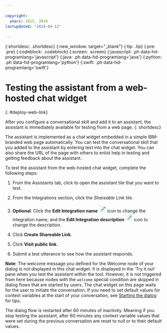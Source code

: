 ```yaml
---

copyright:
  years: 2015, 2018
lastupdated: "2018-04-12"

---
```


{:shortdesc: .shortdesc}
{:new_window: target="_blank"}
{:tip: .tip}
{:pre: .pre}
{:codeblock: .codeblock}
{:screen: .screen}
{:javascript: .ph data-hd-programlang='javascript'}
{:java: .ph data-hd-programlang='java'}
{:python: .ph data-hd-programlang='python'}
{:swift: .ph data-hd-programlang='swift'}

# Testing the assistant from a web-hosted chat widget
{: #deploy-web-link}

After you configure a conversational skill and add it to an assistant, the assistant is immediately available for testing from a web page.
{: shortdesc}

The assistant is implemented as a chat widget embedded in a simple IBM-branded web page automatically. You can test the conversational skill that you added to the assistant by entering text into the chat widget. You can also share the URL of the page with others to enlist help in testing and getting feedback about the assistant.

To test the assistant from the web-hosted chat widget, complete the following steps:

1.  From the Assistants tab, click to open the assistant tile that you want to test.

1.  From the Integrations section, click the *Shareable Link* tile.

1.  **Optional**: Click the **Edit Integration name** ![Edit Integration](images/edit-integration.png) icon to change the integration name, and the **Edit Integration description** ![Edit Integration](images/edit-integration.png) icon to change the description.

1.  Click **Create Shareable Link**.

1.  Click **Visit public link**.

1.  Submit a test utterance to see how the assistant responds.

**Note**: The welcome message you defined for the Welcome node of your dialog is not displayed in this chat widget. It is displayed in the 'Try it out' pane when you test the assistant within the tool. However, it is not triggered from here because nodes with the `welcome` special condition are skipped in dialog flows that are started by users. The chat widget on this page waits for the user to initiate the conversation. If you need to set default values for context variables at the start of your conversation, see [Starting the dialog](add-integrations.html#dialog-start) for tips.

The dialog flow is restarted after 60 minutes of inactivity. Meaning if you stop testing the assistant, after 60 minutes any context variable values that were set during the previous conversation are reset to null or to their default values.

